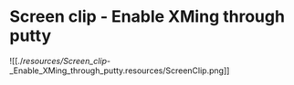 # Screen clip - Enable XMing through putty

![[./_resources/Screen_clip_-_Enable_XMing_through_putty.resources/ScreenClip.png]]
